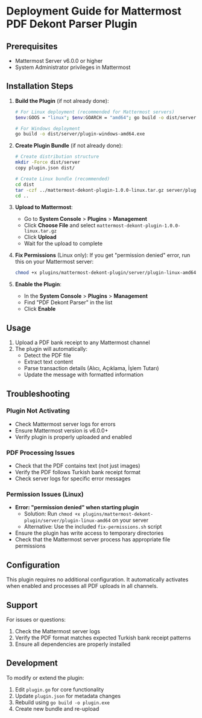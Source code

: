 # Deployment Guide for Mattermost PDF Dekont Parser Plugin

## Prerequisites
- Mattermost Server v6.0.0 or higher
- System Administrator privileges in Mattermost

## Installation Steps

1. **Build the Plugin** (if not already done):
   ```bash
   # For Linux deployment (recommended for Mattermost servers)
   $env:GOOS = "linux"; $env:GOARCH = "amd64"; go build -o dist/server/plugin-linux-amd64 .
   
   # For Windows deployment
   go build -o dist/server/plugin-windows-amd64.exe
   ```

2. **Create Plugin Bundle** (if not already done):
   ```bash
   # Create distribution structure
   mkdir -Force dist/server
   copy plugin.json dist/
   
   # Create Linux bundle (recommended)
   cd dist
   tar -czf ../mattermost-dekont-plugin-1.0.0-linux.tar.gz server/plugin-linux-amd64 plugin.json
   cd ..
   ```

3. **Upload to Mattermost**:
   - Go to **System Console** > **Plugins** > **Management**
   - Click **Choose File** and select `mattermost-dekont-plugin-1.0.0-linux.tar.gz`
   - Click **Upload**
   - Wait for the upload to complete

4. **Fix Permissions** (Linux only):
   If you get "permission denied" error, run this on your Mattermost server:
   ```bash
   chmod +x plugins/mattermost-dekont-plugin/server/plugin-linux-amd64
   ```

5. **Enable the Plugin**:
   - In the **System Console** > **Plugins** > **Management**
   - Find "PDF Dekont Parser" in the list
   - Click **Enable**

## Usage

1. Upload a PDF bank receipt to any Mattermost channel
2. The plugin will automatically:
   - Detect the PDF file
   - Extract text content
   - Parse transaction details (Alıcı, Açıklama, İşlem Tutarı)
   - Update the message with formatted information

## Troubleshooting

### Plugin Not Activating
- Check Mattermost server logs for errors
- Ensure Mattermost version is v6.0.0+
- Verify plugin is properly uploaded and enabled

### PDF Processing Issues
- Check that the PDF contains text (not just images)
- Verify the PDF follows Turkish bank receipt format
- Check server logs for specific error messages

### Permission Issues (Linux)
- **Error: "permission denied" when starting plugin**
  - Solution: Run `chmod +x plugins/mattermost-dekont-plugin/server/plugin-linux-amd64` on your server
  - Alternative: Use the included `fix-permissions.sh` script
- Ensure the plugin has write access to temporary directories
- Check that the Mattermost server process has appropriate file permissions

## Configuration

This plugin requires no additional configuration. It automatically activates when enabled and processes all PDF uploads in all channels.

## Support

For issues or questions:
1. Check the Mattermost server logs
2. Verify the PDF format matches expected Turkish bank receipt patterns
3. Ensure all dependencies are properly installed

## Development

To modify or extend the plugin:
1. Edit `plugin.go` for core functionality
2. Update `plugin.json` for metadata changes
3. Rebuild using `go build -o plugin.exe`
4. Create new bundle and re-upload
